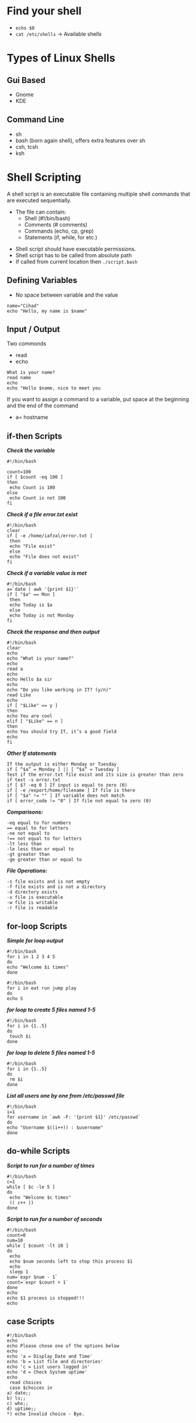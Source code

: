 # Find your shell
- `echo $0`
- `cat /etc/shells` -> Available shells

# Types of Linux Shells
## Gui Based
- Gnome
- KDE
## Command Line
- sh
- bash (born again shell), offers extra features over sh
- csh, tcsh
- ksh

# Shell Scripting
A shell script is an executable file containing multiple  shell commands that are executed sequentially.

- The file can contain:
    - Shell (#!/bin/bash)
    - Comments (# comments)
    - Commands (echo, cp, grep)
    - Statements (if, while, for etc.)

* Shell script should have executable permissions.
* Shell script has to be called from absolute path
* If called from current location then `./script.bash`

## Defining Variables

- No space between variable and the value

```
name="Cihad"
echo "Hello, my name is $name"
```

## Input / Output
Two commonds
- read 
- echo

```
What is your name?
read name
echo
echo "Hello $name, nice to meet you
```

If you want to assign a command to a variable, put space at the beginning and the end of the command
- a= hostname 

## if-then Scripts

***Check the variable***
```
#!/bin/bash

count=100
if [ $count -eq 100 ]
then
 echo Count is 100
else
 echo Count is not 100
fi
```

***Check if a file error.txt exist***
```
#!/bin/bash
clear
if [ -e /home/iafzal/error.txt ]
 then
 echo "File exist"
 else
 echo "File does not exist"
fi
```

***Check if a variable value is met***
```
#!/bin/bash
a=`date | awk '{print $1}'`
if [ "$a" == Mon ]
 then
 echo Today is $a
 else
 echo Today is not Monday
fi
```

***Check the response and then output***
```
#!/bin/bash
clear
echo
echo "What is your name?"
echo
read a
echo
echo Hello $a sir
echo
echo "Do you like working in IT? (y/n)"
read Like
echo
if [ "$Like" == y ]
then
echo You are cool
elif [ "$Like" == n ]
then
echo You should try IT, it’s a good field
echo
fi
```

***Other If statements***
```
If the output is either Monday or Tuesday
if [ “$a” = Monday ] || [ “$a” = Tuesday ]
Test if the error.txt file exist and its size is greater than zero
if test -s error.txt
if [ $? -eq 0 ] If input is equal to zero (0)
if [ -e /export/home/filename ] If file is there
if [ "$a" != "" ] If variable does not match
if [ error_code != "0" ] If file not equal to zero (0)
```


***Comparisons:***
```
-eq equal to for numbers
== equal to for letters
-ne not equal to
!== not equal to for letters
-lt less than
-le less than or equal to
-gt greater than
-ge greater than or equal to
```

***File Operations:***
```
-s file exists and is not empty
-f file exists and is not a directory
-d directory exists
-x file is executable
-w file is writable
-r file is readable
```

## for-loop Scripts

***Simple for loop output***
```
#!/bin/bash
for i in 1 2 3 4 5
do
echo "Welcome $i times"
done
```

```
#!/bin/bash
for i in eat run jump play
do
echo S
```

***for loop to create 5 files named 1-5***
```
#!/bin/bash
for i in {1..5}
do
 touch $i
done
```

***for loop to delete 5 files named 1-5***
```
#!/bin/bash
for i in {1..5}
do
 rm $i
done
```

***List all users one by one from /etc/passwd file***
```
#!/bin/bash
i=1
for username in `awk -F: '{print $1}' /etc/passwd`
do
echo "Username $((i++)) : $username"
done
```

## do-while Scripts

***Script to run for a number of times***
```
#!/bin/bash
c=1
while [ $c -le 5 ]
do
 echo "Welcone $c times"
 (( c++ ))
done
```

***Script to run for a number of seconds***
```
#!/bin/bash
count=0
num=10
while [ $count -lt 10 ]
do
 echo
 echo $num seconds left to stop this process $1
 echo
 sleep 1
num=`expr $num - 1`
count=`expr $count + 1`
done
echo
echo $1 process is stopped!!!
echo
```

## case Scripts

```
#!/bin/bash
echo
echo Please chose one of the options below
echo
echo 'a = Display Date and Time'
echo 'b = List file and directories'
echo 'c = List users logged in'
echo 'd = Check System uptime'
echo
 read choices
 case $choices in
a) date;;
b) ls;;
c) who;;
d) uptime;;
*) echo Invalid choice - Bye.
```